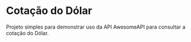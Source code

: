 # Cotação do Dólar
Projeto simples para demonstrar uso da API AwesomeAPI para consultar a cotação do Dólar.